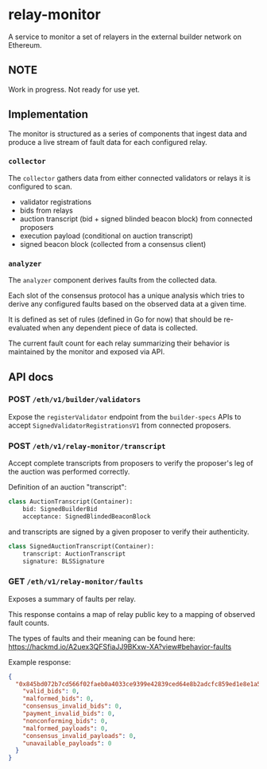 # relay-monitor

A service to monitor a set of relayers in the external builder network on Ethereum.

## NOTE

Work in progress. Not ready for use yet.

## Implementation

The monitor is structured as a series of components that ingest data and produce a live stream of fault data for each configured relay.

### `collector`

The `collector` gathers data from either connected validators or relays it is configured to scan.

- validator registrations
- bids from relays
- auction transcript (bid + signed blinded beacon block) from connected proposers
- execution payload (conditional on auction transcript)
- signed beacon block (collected from a consensus client)

### `analyzer`

The `analyzer` component derives faults from the collected data.

Each slot of the consensus protocol has a unique analysis which tries to derive any configured faults based on the observed data at a given time.

It is defined as set of rules (defined in Go for now) that should be re-evaluated when any dependent piece of data is collected.

The current fault count for each relay summarizing their behavior is maintained by the monitor and exposed via API.

## API docs

### POST `/eth/v1/builder/validators`

Expose the `registerValidator` endpoint from the `builder-specs` APIs to accept `SignedValidatorRegistrationsV1` from connected proposers.

### POST `/eth/v1/relay-monitor/transcript`

Accept complete transcripts from proposers to verify the proposer's leg of the auction was performed correctly.

Definition of an auction "transcript":

```python
class AuctionTranscript(Container):
    bid: SignedBuilderBid
    acceptance: SignedBlindedBeaconBlock
```

and transcripts are signed by a given proposer to verify their authenticity.

```python
class SignedAuctionTranscript(Container):
    transcript: AuctionTranscript
    signature: BLSSignature
```

### GET `/eth/v1/relay-monitor/faults`

Exposes a summary of faults per relay.

This response contains a map of relay public key to a mapping of observed fault counts.

The types of faults and their meaning can be found here: https://hackmd.io/A2uex3QFSfiaJJ9BKxw-XA?view#behavior-faults

Example response:

```json
{
  "0x845bd072b7cd566f02faeb0a4033ce9399e42839ced64e8b2adcfc859ed1e8e1a5a293336a49feac6d9a5edb779be53a": {
    "valid_bids": 0,
    "malformed_bids": 0,
    "consensus_invalid_bids": 0,
    "payment_invalid_bids": 0,
    "nonconforming_bids": 0,
    "malformed_payloads": 0,
    "consensus_invalid_payloads": 0,
    "unavailable_payloads": 0
  }
}
```
